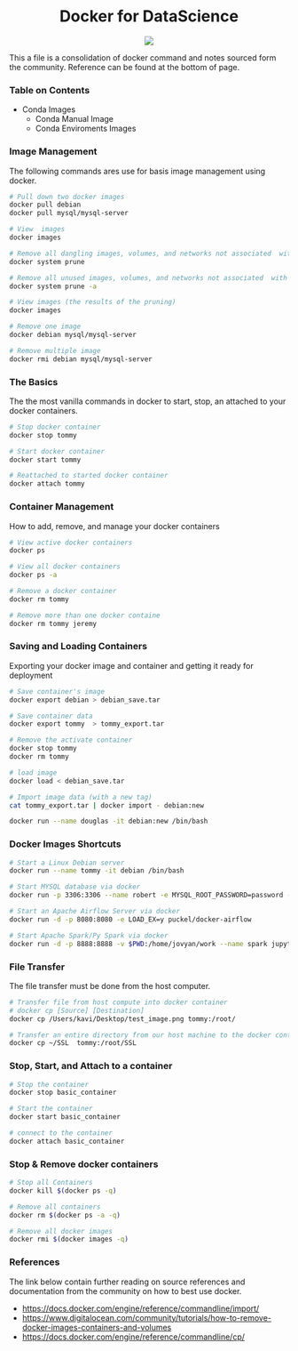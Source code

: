 # <center> Docker for DataScience </center>

<p align="center"><img src="https://goto.docker.com/rs/929-FJL-178/images/Docker%20Horizontal%20Large.png"><p>

This a file is a consolidation of docker command and notes sourced form the community. Reference can be found at the bottom of page.

### Table on Contents


- Conda Images
    - Conda Manual Image
    - Conda Enviroments Images


### Image Management


The following commands ares use for basis image management using docker.

```bash
# Pull down two docker images
docker pull debian
docker pull mysql/mysql-server

# View  images
docker images

# Remove all dangling images, volumes, and networks not associated  with a container
docker system prune

# Remove all unused images, volumes, and networks not associated  with a container
docker system prune -a

# View images (the results of the pruning)
docker images

# Remove one image
docker debian mysql/mysql-server

# Remove multiple image
docker rmi debian mysql/mysql-server
```


### The Basics

The the most vanilla commands in docker to start, stop, an attached to your docker containers.

```bash
# Stop docker container
docker stop tommy

# Start docker container
docker start tommy

# Reattached to started docker container
docker attach tommy
```

### Container Management

How to add, remove, and manage your docker containers

```bash
# View active docker containers
docker ps

# View all docker containers
docker ps -a

# Remove a docker container
docker rm tommy

# Remove more than one docker containe
docker rm tommy jeremy
```

### Saving and Loading Containers

Exporting your docker image and container and getting it ready for deployment

```bash
# Save container's image
docker export debian > debian_save.tar

# Save container data
docker export tommy  > tommy_export.tar

# Remove the activate container
docker stop tommy
docker rm tommy

# load image
docker load < debian_save.tar

# Import image data (with a new tag)
cat tommy_export.tar | docker import - debian:new

docker run --name douglas -it debian:new /bin/bash
```

### Docker Images Shortcuts

```bash
# Start a Linux Debian server
docker run --name tommy -it debian /bin/bash

# Start MYSQL database via docker
docker run -p 3306:3306 --name robert -e MYSQL_ROOT_PASSWORD=password -d mysql:5.7 --default-authentication-plugin=mysql_native_password

# Start an Apache Airflow Server via docker
docker run -d -p 8080:8080 -e LOAD_EX=y puckel/docker-airflow

# Start Apache Spark/Py Spark via docker
docker run -d -p 8888:8888 -v $PWD:/home/jovyan/work --name spark jupyter/pyspark-notebook
```

### File Transfer

The file transfer must be done from the host computer.
```bash
# Transfer file from host compute into docker container
# docker cp [Source] [Destination]
docker cp /Users/kavi/Desktop/test_image.png tommy:/root/

# Transfer an entire directory from our host machine to the docker container
docker cp ~/SSL  tommy:/root/SSL
```

### Stop, Start, and Attach to a container

```bash
# Stop the container
docker stop basic_container

# Start the container
docker start basic_container

# connect to the container
docker attach basic_container
```


### Stop & Remove docker containers

```bash
# Stop all Containers
docker kill $(docker ps -q)

# Remove all containers
docker rm $(docker ps -a -q)

# Remove all docker images
docker rmi $(docker images -q)
```

### References

The link below contain further reading on source references and documentation from the community on how to best use docker.


- https://docs.docker.com/engine/reference/commandline/import/
- https://www.digitalocean.com/community/tutorials/how-to-remove-docker-images-containers-and-volumes
- https://docs.docker.com/engine/reference/commandline/cp/
